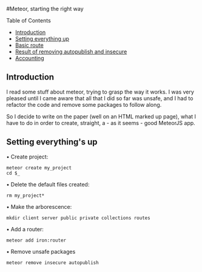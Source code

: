 #Meteor, starting the right way

Table of Contents
  * [Introduction]()
  * [Setting everything up]()
  * [Basic route]()
  * [Result of removing autopublish and insecure]()
  * [Accounting]()

Introduction
------------

I read some stuff about meteor, trying to grasp the way it works. I was very pleased until I came aware that all that I did so far was unsafe, and I had to refactor the code and remove some packages to follow along. 

So I decide to write on the paper (well on an HTML marked up page), what I have to do in order to create, straight, a  - as it seems - good MeteorJS app.

Setting everything's up
-----------------------

• Create project:
```shell
meteor create my_project
cd $_
```

• Delete the default files created:
```shell
rm my_project*
```

• Make the arborescence:
```shell
mkdir client server public private collections routes
```

• Add a router:
```shell
meteor add iron:router
```

• Remove unsafe packages
```shell
meteor remove insecure autopublish
```

















